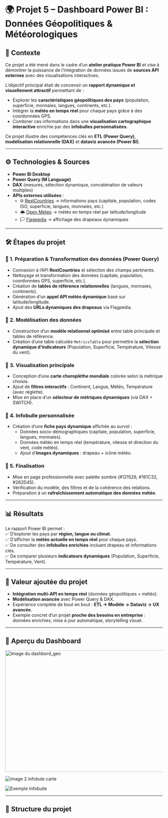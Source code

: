 # 🌍 Projet 5 – Dashboard Power BI : Données Géopolitiques & Météorologiques  

## 📌 Contexte  

Ce projet a été mené dans le cadre d’un **atelier pratique Power BI** et vise à démontrer la puissance de l’intégration de données issues de **sources API externes** avec des visualisations interactives.  

L’objectif principal était de concevoir un **rapport dynamique et visuellement attractif** permettant de :  
- Explorer les **caractéristiques géopolitiques des pays** (population, superficie, monnaies, langues, continents, etc.).  
- Intégrer la **météo en temps réel** pour chaque pays grâce à des coordonnées GPS.  
- Combiner ces informations dans une **visualisation cartographique interactive** enrichie par des **infobulles personnalisées**.  

Ce projet illustre des compétences clés en **ETL (Power Query)**, **modélisation relationnelle (DAX)** et **dataviz avancée (Power BI)**.  

---

## ⚙️ Technologies & Sources  

- **Power BI Desktop**  
- **Power Query (M Language)**  
- **DAX** (mesures, sélection dynamique, concaténation de valeurs multiples)  
- **APIs externes utilisées** :  
  - 🌐 [RestCountries](https://restcountries.com/) → informations pays (capitale, population, codes ISO, superficie, langues, monnaies, etc.)  
  - 🌦️ [Open Meteo](https://open-meteo.com/) → météo en temps réel par latitude/longitude  
  - 🏳️ [Flagpedia](https://flagpedia.net) → affichage des drapeaux dynamiques  

---

## 🛠 Étapes du projet  

### 🔹 1. Préparation & Transformation des données (Power Query)  
- Connexion à l’API **RestCountries** et sélection des champs pertinents.  
- Nettoyage et transformation des données (capitale, population, coordonnées GPS, superficie, etc.).  
- Création de **tables de référence relationnelles** (langues, monnaies, continents).  
- Génération d’un **appel API météo dynamique** basé sur latitude/longitude.  
- Ajout des **URLs dynamiques des drapeaux** via Flagpedia.  

### 🔹 2. Modélisation des données  
- Construction d’un **modèle relationnel optimisé** entre table principale et tables de référence.  
- Création d’une table calculée `MetricsTable` pour permettre la **sélection dynamique d’indicateurs** (Population, Superficie, Température, Vitesse du vent).  

### 🔹 3. Visualisation principale  
- Conception d’une **carte choroplèthe mondiale** colorée selon la métrique choisie.  
- Ajout de **filtres interactifs** : Continent, Langue, Météo, Température (avec réglette).  
- Mise en place d’un **sélecteur de métriques dynamiques** (via DAX + SWITCH).  

### 🔹 4. Infobulle personnalisée  
- Création d’une **fiche pays dynamique** affichée au survol :  
  - Données socio-démographiques (capitale, population, superficie, langues, monnaies).  
  - Données météo en temps réel (température, vitesse et direction du vent, code météo).  
  - Ajout d’**images dynamiques** : drapeau + icône météo.  

### 🔹 5. Finalisation  
- Mise en page professionnelle avec palette sombre (#121526, #161C32, #262D45).  
- Vérification du modèle, des filtres et de la cohérence des relations.  
- Préparation à un **rafraîchissement automatique des données météo**.  

---

## 📊 Résultats  

Le rapport Power BI permet :  
✅ D’explorer les pays par **région, langue ou climat**.  
✅ D’afficher la **météo actuelle en temps réel** pour chaque pays.  
✅ De consulter des **infobulles enrichies** incluant drapeau et informations clés.  
✅ De comparer plusieurs **indicateurs dynamiques** (Population, Superficie, Température, Vent).  

---

## 🚀 Valeur ajoutée du projet  

- **Intégration multi-API en temps réel** (données géopolitiques + météo).  
- **Modélisation avancée** avec Power Query & DAX.  
- Expérience complète de bout en bout : **ETL → Modèle → Dataviz → UX avancée**.  
- Exemple concret d’un projet **proche des besoins en entreprise** : données enrichies, mise à jour automatique, storytelling visuel.  

---

## 📸 Aperçu du Dashboard  

<img width="677" height="389" alt="Image du dashbord_geo" src="https://github.com/user-attachments/assets/3db01c7d-c515-458a-9eae-22b4d149cf36" />
 
![image 2 infobule carte](https://github.com/user-attachments/assets/c74aa5cb-4dfa-47e7-85a1-754de1d24737)
  
![Exemple Infobulle](images/infobulle_example.png)  

---

## 📂 Structure du projet  


